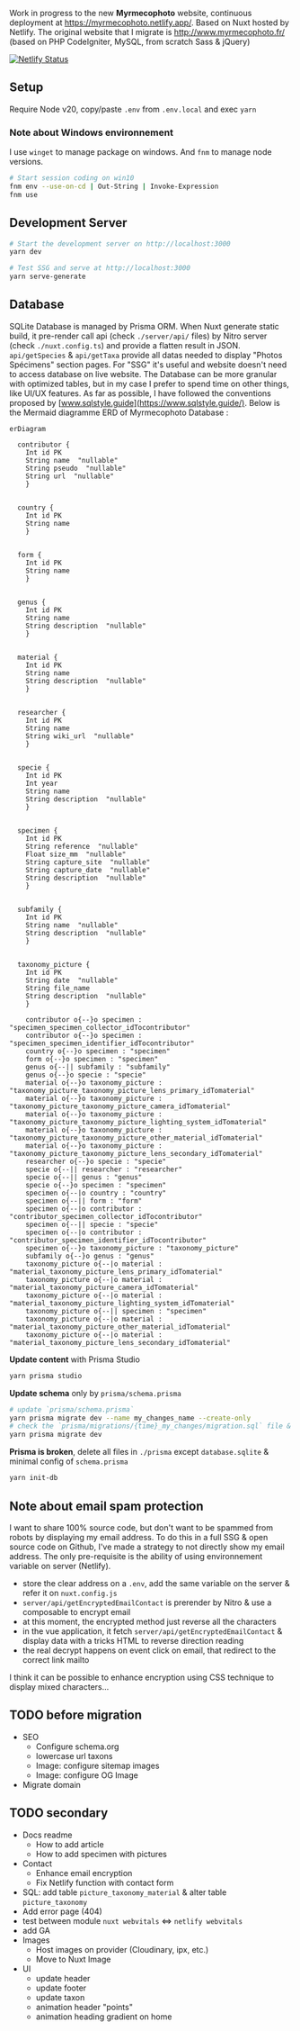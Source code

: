 Work in progress to the new **Myrmecophoto** website, continuous deployment at https://myrmecophoto.netlify.app/. Based on Nuxt hosted by Netlify. The original website that I migrate is http://www.myrmecophoto.fr/ (based on PHP CodeIgniter, MySQL, from scratch Sass & jQuery)

[![Netlify Status](https://api.netlify.com/api/v1/badges/b121a494-a2dc-474d-ba33-b37ecebee4ad/deploy-status)](https://app.netlify.com/sites/myrmecophoto/deploys)

## Setup

Require Node v20, copy/paste `.env` from `.env.local` and exec `yarn`

### Note about Windows environnement

I use `winget` to manage package on windows. And `fnm` to manage node versions.

```bash
# Start session coding on win10
fnm env --use-on-cd | Out-String | Invoke-Expression
fnm use
```

## Development Server

```bash
# Start the development server on http://localhost:3000
yarn dev

# Test SSG and serve at http://localhost:3000
yarn serve-generate
```

## Database

SQLite Database is managed by Prisma ORM. When Nuxt generate static build, it pre-render call api (check `./server/api/` files) by Nitro server (check `./nuxt.config.ts`) and provide a flatten result in JSON. `api/getSpecies` & `api/getTaxa` provide all datas needed to display "Photos Spécimens" section pages. For "SSG" it's useful and website doesn't need to access database on live website. The Database can be more granular with optimized tables, but in my case I prefer to spend time on other things, like UI/UX features. As far as possible, I have followed the conventions proposed by [www.sqlstyle.guide](https://www.sqlstyle.guide/). Below is the Mermaid diagramme ERD of Myrmecophoto Database :

```mermaid
erDiagram

  contributor {
    Int id PK
    String name  "nullable"
    String pseudo  "nullable"
    String url  "nullable"
    }


  country {
    Int id PK
    String name
    }


  form {
    Int id PK
    String name
    }


  genus {
    Int id PK
    String name
    String description  "nullable"
    }


  material {
    Int id PK
    String name
    String description  "nullable"
    }


  researcher {
    Int id PK
    String name
    String wiki_url  "nullable"
    }


  specie {
    Int id PK
    Int year
    String name
    String description  "nullable"
    }


  specimen {
    Int id PK
    String reference  "nullable"
    Float size_mm  "nullable"
    String capture_site  "nullable"
    String capture_date  "nullable"
    String description  "nullable"
    }


  subfamily {
    Int id PK
    String name  "nullable"
    String description  "nullable"
    }


  taxonomy_picture {
    Int id PK
    String date  "nullable"
    String file_name
    String description  "nullable"
    }

    contributor o{--}o specimen : "specimen_specimen_collector_idTocontributor"
    contributor o{--}o specimen : "specimen_specimen_identifier_idTocontributor"
    country o{--}o specimen : "specimen"
    form o{--}o specimen : "specimen"
    genus o{--|| subfamily : "subfamily"
    genus o{--}o specie : "specie"
    material o{--}o taxonomy_picture : "taxonomy_picture_taxonomy_picture_lens_primary_idTomaterial"
    material o{--}o taxonomy_picture : "taxonomy_picture_taxonomy_picture_camera_idTomaterial"
    material o{--}o taxonomy_picture : "taxonomy_picture_taxonomy_picture_lighting_system_idTomaterial"
    material o{--}o taxonomy_picture : "taxonomy_picture_taxonomy_picture_other_material_idTomaterial"
    material o{--}o taxonomy_picture : "taxonomy_picture_taxonomy_picture_lens_secondary_idTomaterial"
    researcher o{--}o specie : "specie"
    specie o{--|| researcher : "researcher"
    specie o{--|| genus : "genus"
    specie o{--}o specimen : "specimen"
    specimen o{--|o country : "country"
    specimen o{--|| form : "form"
    specimen o{--|o contributor : "contributor_specimen_collector_idTocontributor"
    specimen o{--|| specie : "specie"
    specimen o{--|o contributor : "contributor_specimen_identifier_idTocontributor"
    specimen o{--}o taxonomy_picture : "taxonomy_picture"
    subfamily o{--}o genus : "genus"
    taxonomy_picture o{--|o material : "material_taxonomy_picture_lens_primary_idTomaterial"
    taxonomy_picture o{--|o material : "material_taxonomy_picture_camera_idTomaterial"
    taxonomy_picture o{--|o material : "material_taxonomy_picture_lighting_system_idTomaterial"
    taxonomy_picture o{--|| specimen : "specimen"
    taxonomy_picture o{--|o material : "material_taxonomy_picture_other_material_idTomaterial"
    taxonomy_picture o{--|o material : "material_taxonomy_picture_lens_secondary_idTomaterial"
```

**Update content** with Prisma Studio

```bash
yarn prisma studio
```

**Update schema** only by `prisma/schema.prisma`

```bash
# update `prisma/schema.prisma`
yarn prisma migrate dev --name my_changes_name --create-only
# check the `prisma/migrations/{time}_my_changes/migration.sql` file & update if necessary
yarn prisma migrate dev
```

**Prisma is broken**, delete all files in `./prisma` except `database.sqlite` & minimal config of `schema.prisma`

```bash
yarn init-db
```

## Note about email spam protection

I want to share 100% source code, but don't want to be spammed from robots by displaying my email address. To do this in a full SSG & open source code on Github, I've made a strategy to not directly show my email address. The only pre-requisite is the ability of using environnement variable on server (Netlify).

- store the clear address on a `.env`, add the same variable on the server & refer it on `nuxt.config.js`
- `server/api/getEncryptedEmailContact` is prerender by Nitro & use a composable to encrypt email
- at this moment, the encrypted method just reverse all the characters
- in the vue application, it fetch `server/api/getEncryptedEmailContact` & display data with a tricks HTML to reverse direction reading
- the real decrypt happens on event click on email, that redirect to the correct link mailto

I think it can be possible to enhance encryption using CSS technique to display mixed characters...

## TODO before migration

- SEO
  - Configure schema.org
  - lowercase url taxons
  - Image: configure sitemap images
  - Image: configure OG Image
- Migrate domain

## TODO secondary

- Docs readme
  - How to add article
  - How to add specimen with pictures
- Contact
  - Enhance email encryption
  - Fix Netlify function with contact form
- SQL: add table `picture_taxonomy_material` & alter table `picture_taxonomy`
- Add error page (404)
- test between module `nuxt webvitals` <=> `netlify webvitals`
- add GA
- Images
  - Host images on provider (Cloudinary, ipx, etc.)
  - Move to Nuxt Image
- UI
  - update header
  - update footer
  - update taxon
  - animation header "points"
  - animation heading gradient on home
